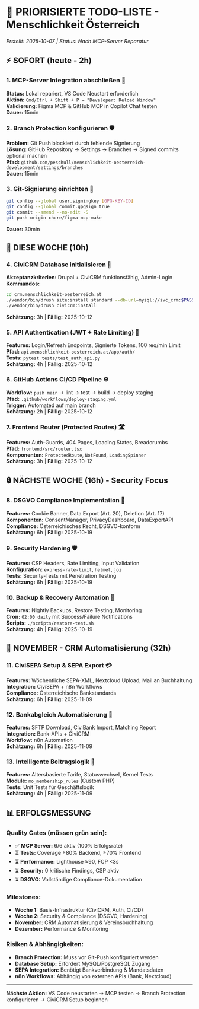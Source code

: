 # 🎯 PRIORISIERTE TODO-LISTE - Menschlichkeit Österreich

*Erstellt: 2025-10-07 | Status: Nach MCP-Server Reparatur*

## ⚡ SOFORT (heute - 2h)

### 1. MCP-Server Integration abschließen 🔧
**Status:** Lokal repariert, VS Code Neustart erforderlich  
**Aktion:** `Cmd/Ctrl + Shift + P → "Developer: Reload Window"`  
**Validierung:** Figma MCP & GitHub MCP in Copilot Chat testen  
**Dauer:** 15min

### 2. Branch Protection konfigurieren 🛡️
**Problem:** Git Push blockiert durch fehlende Signierung  
**Lösung:** GitHub Repository → Settings → Branches → Signed commits optional machen  
**Pfad:** `github.com/peschull/menschlichkeit-oesterreich-development/settings/branches`  
**Dauer:** 15min

### 3. Git-Signierung einrichten 🔑
```bash
git config --global user.signingkey [GPG-KEY-ID]
git config --global commit.gpgsign true
git commit --amend --no-edit -S
git push origin chore/figma-mcp-make
```
**Dauer:** 30min

## 🔴 DIESE WOCHE (10h)

### 4. CiviCRM Database initialisieren 💾
**Akzeptanzkriterien:** Drupal + CiviCRM funktionsfähig, Admin-Login  
**Kommandos:**
```bash
cd crm.menschlichkeit-oesterreich.at
./vendor/bin/drush site:install standard --db-url=mysql://svc_crm:$PASSWORD@localhost/mo_crm
./vendor/bin/drush civicrm:install
```
**Schätzung:** 3h | **Fällig:** 2025-10-12

### 5. API Authentication (JWT + Rate Limiting) 🔐
**Features:** Login/Refresh Endpoints, Signierte Tokens, 100 req/min Limit  
**Pfad:** `api.menschlichkeit-oesterreich.at/app/auth/`  
**Tests:** `pytest tests/test_auth_api.py`  
**Schätzung:** 4h | **Fällig:** 2025-10-12

### 6. GitHub Actions CI/CD Pipeline ⚙️
**Workflow:** `push main` → lint → test → build → deploy staging  
**Pfad:** `.github/workflows/deploy-staging.yml`  
**Trigger:** Automated auf main branch  
**Schätzung:** 2h | **Fällig:** 2025-10-12

### 7. Frontend Router (Protected Routes) 🛣️
**Features:** Auth-Guards, 404 Pages, Loading States, Breadcrumbs  
**Pfad:** `frontend/src/router.tsx`  
**Komponenten:** `ProtectedRoute`, `NotFound`, `LoadingSpinner`  
**Schätzung:** 3h | **Fällig:** 2025-10-12

## 🔒 NÄCHSTE WOCHE (16h) - Security Focus

### 8. DSGVO Compliance Implementation 📜
**Features:** Cookie Banner, Data Export (Art. 20), Deletion (Art. 17)  
**Komponenten:** ConsentManager, PrivacyDashboard, DataExportAPI  
**Compliance:** Österreichisches Recht, DSGVO-konform  
**Schätzung:** 6h | **Fällig:** 2025-10-19

### 9. Security Hardening 🛡️
**Features:** CSP Headers, Rate Limiting, Input Validation  
**Konfiguration:** `express-rate-limit`, `helmet`, `joi`  
**Tests:** Security-Tests mit Penetration Testing  
**Schätzung:** 6h | **Fällig:** 2025-10-19

### 10. Backup & Recovery Automation 💾
**Features:** Nightly Backups, Restore Testing, Monitoring  
**Cron:** `02:00 daily` mit Success/Failure Notifications  
**Scripts:** `./scripts/restore-test.sh`  
**Schätzung:** 4h | **Fällig:** 2025-10-19

## 🧾 NOVEMBER - CRM Automatisierung (32h)

### 11. CiviSEPA Setup & SEPA Export 💳
**Features:** Wöchentliche SEPA-XML, Nextcloud Upload, Mail an Buchhaltung  
**Integration:** CiviSEPA + n8n Workflows  
**Compliance:** Österreichische Bankstandards  
**Schätzung:** 6h | **Fällig:** 2025-11-09

### 12. Bankabgleich Automatisierung 🏦
**Features:** SFTP Download, CiviBank Import, Matching Report  
**Integration:** Bank-APIs + CiviCRM  
**Workflow:** n8n Automation  
**Schätzung:** 6h | **Fällig:** 2025-11-09

### 13. Intelligente Beitragslogik 🤖
**Features:** Altersbasierte Tarife, Statuswechsel, Kernel Tests  
**Module:** `mo_membership_rules` (Custom PHP)  
**Tests:** Unit Tests für Geschäftslogik  
**Schätzung:** 4h | **Fällig:** 2025-11-09

## 📊 ERFOLGSMESSUNG

### Quality Gates (müssen grün sein):
- ✅ **MCP Server:** 6/6 aktiv (100% Erfolgsrate)
- ⏳ **Tests:** Coverage ≥80% Backend, ≥70% Frontend  
- ⏳ **Performance:** Lighthouse ≥90, FCP <3s  
- ⏳ **Security:** 0 kritische Findings, CSP aktiv  
- ⏳ **DSGVO:** Vollständige Compliance-Dokumentation

### Milestones:
- **Woche 1:** Basis-Infrastruktur (CiviCRM, Auth, CI/CD)  
- **Woche 2:** Security & Compliance (DSGVO, Hardening)  
- **November:** CRM Automatisierung & Vereinsbuchhaltung  
- **Dezember:** Performance & Monitoring  

### Risiken & Abhängigkeiten:
- **Branch Protection:** Muss vor Git-Push konfiguriert werden  
- **Database Setup:** Erfordert MySQL/PostgreSQL Zugang  
- **SEPA Integration:** Benötigt Bankverbindung & Mandatsdaten  
- **n8n Workflows:** Abhängig von externen APIs (Bank, Nextcloud)

---

**Nächste Aktion:** VS Code neustarten → MCP testen → Branch Protection konfigurieren → CiviCRM Setup beginnen